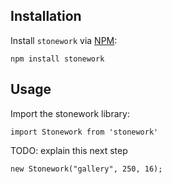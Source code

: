 ## Installation

Install `stonework` via [NPM](https://www.npmjs.com):

`npm install stonework`

## Usage

Import the stonework library:

`import Stonework from 'stonework'`

TODO: explain this next step

`new Stonework("gallery", 250, 16);`
